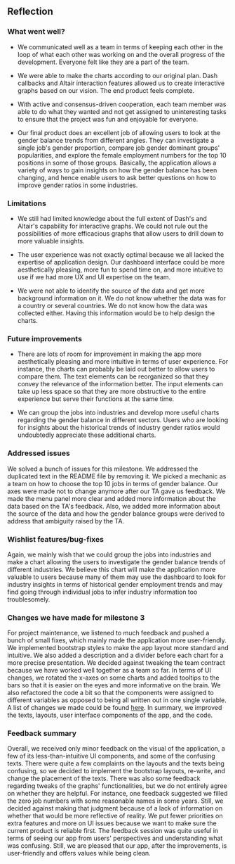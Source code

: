 ## Reflection

### What went well?

- We communicated well as a team in terms of keeping each other in the loop of what each other was working on and the overall progress of the development. Everyone felt like they are a part of the team.

- We were able to make the charts according to our original plan. Dash callbacks and Altair interaction features allowed us to create interactive graphs based on our vision. The end product feels complete.

- With active and consensus-driven cooperation, each team member was able to do what they wanted and not get assigned to uninteresting tasks to ensure that the project was fun and enjoyable for everyone.

- Our final product does an excellent job of allowing users to look at the gender balance trends from different angles. They can investigate a single job's gender proportion, compare job gender dominant groups' popularities, and explore the female employment numbers for the top 10 positions in some of those groups. Basically, the application allows a variety of ways to gain insights on how the gender balance has been changing, and hence enable users to ask better questions on how to improve gender ratios in some industries.

### Limitations

- We still had limited knowledge about the full extent of Dash's and Altair's capability for interactive graphs. We could not rule out the possibilities of more efficacious graphs that allow users to drill down to more valuable insights.    

- The user experience was not exactly optimal because we all lacked the expertise of application design. Our dashboard interface could be more aesthetically pleasing, more fun to spend time on, and more intuitive to use if we had more UX and UI expertise on the team.

- We were not able to identify the source of the data and get more background information on it. We do not know whether the data was for a country or several countries. We do not know how the data was collected either. Having this information would be to help design the charts.

### Future improvements

- There are lots of room for improvement in making the app more aesthetically pleasing and more intuitive in terms of user experience. For instance, the charts can probably be laid out better to allow users to compare them. The text elements can be reorganized so that they convey the relevance of the information better. The input elements can take up less space so that they are more obstructive to the entire experience but serve their functions at the same time.

- We can group the jobs into industries and develop more useful charts regarding the gender balance in different sectors. Users who are looking for insights about the historical trends of industry gender ratios would undoubtedly appreciate these additional charts.

### Addressed issues

We solved a bunch of issues for this milestone. We addressed the duplicated text in the README file by removing it. We picked a mechanic as a team on how to choose the top 10 jobs in terms of gender balance. Our axes were made not to change anymore after our TA gave us feedback. We made the menu panel more clear and added more information about the data based on the TA's feedback. Also, we added more information about the source of the data and how the gender balance groups were derived to address that ambiguity raised by the TA.

### Wishlist features/bug-fixes

Again, we mainly wish that we could group the jobs into industries and make a chart allowing the users to investigate the gender balance trends of different industries. We believe this chart will make the application more valuable to users because many of them may use the dashboard to look for industry insights in terms of historical gender employment trends and may find going through individual jobs to infer industry information too troublesomely.

### Changes we have made for milestone 3

For project maintenance, we listened to much feedback and pushed a bunch of small fixes, which mainly made the application more user-friendly. We implemented bootstrap styles to make the app layout more standard and intuitive. We also added a description and a divider before each chart for a more precise presentation. We decided against tweaking the team contract because we have worked well together as a team so far. In terms of UI changes, we rotated the x-axes on some charts and added tooltips to the bars so that it is easier on the eyes and more informative on the brain. We also refactored the code a bit so that the components were assigned to different variables as opposed to being all written out in one single variable. A list of changes we made could be found [here](https://github.com/UBC-MDS/DSCI532_Group210_JobsAnalysis/issues/36). In summary, we improved the texts, layouts, user interface components of the app, and the code.

### Feedback summary

Overall, we received only minor feedback on the visual of the application, a few of its less-than-intuitive UI components, and some of the confusing texts. There were quite a few complaints on the layouts and the texts being confusing, so we decided to implement the bootstrap layouts, re-write, and change the placement of the texts. There was also some feedback regarding tweaks of the graphs' functionalities, but we do not entirely agree on whether they are helpful. For instance, one feedback suggested we filled the zero job numbers with some reasonable names in some years. Still, we decided against making that judgment because of a lack of information on whether that would be more reflective of reality. We put fewer priorities on extra features and more on UI issues because we want to make sure the current product is reliable first. The feedback session was quite useful in terms of seeing our app from users' perspectives and understanding what was confusing. Still, we are pleased that our app, after the improvements, is user-friendly and offers values while being clean.
